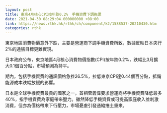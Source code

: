 ```yaml
---
layout: post
title: 東京4月核心CPI按年跌0.2%　手機資費下調拖累
date: 2021-04-30 08:29:04.000000000 +08:00
link: https://news.rthk.hk/rthk/ch/component/k2/1588537-20210430.htm
categories: rthk
---
```


東京地區消費物價意外下跌，主要是營運商下調手機資費所致，數據反映日本央行2%的通脹目標更難實現。

日本政府公布，東京地區4月核心消費物價指數(CPI)按年跌0.2%，跌幅比3月擴大0.1個百分點，市場預測為持平。

期內，包括手機資費的通訊價格急挫26.5%，拉低東京CPI達0.44個百分點，抵銷能源成本跌幅放緩的影響。

日本是全球手機資費最貴的國家之一，首相菅義偉要求營運商將手機資費降低最多40%，指手機資費為家庭帶來壓力。雖然降低手機資費或可提高家庭收入並刺激消費，但亦為價格帶來下行壓力，市場憂慮引發通縮捲土重來。
